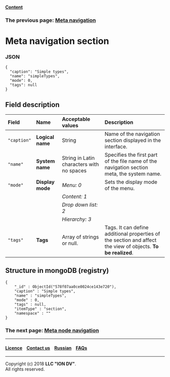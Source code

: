 #### [Content](/docs/en/index.md)

### The previous page: [Meta navigation](/docs/en/2_system_description/metadata_structure/meta_navigation/meta_navigation.md)

# Meta navigation section

### JSON

```
{
  "caption": "Simple types",
  "name": "simpleTypes",
  "mode": 0,
  "tags": null
}

```
## Field description

| Field        | Name  | Acceptable values                                                                                                                                                                              | Description                                                                                                 |
|:------------|:----------------------|:-------------------------------------------------------------------------------------------------------------------------------------------------------------------------------------------------|:---------------------------------------------------------------------------------------------------------|
|`"caption"`      | **Logical name**    | String                        | Name of the navigation section displayed in the interface.                    
| `"name"`        | **System name**     | String in Latin characters with no spaces| Specifies the first part of the file name of the navigation section meta, the system name.  
| `"mode"`        | **Display mode**    | _Menu: 0_                     | Sets the display mode of the menu.    
|                 |                     | _Content: 1_               |                                  
|                 |                     | _Drop down list: 2_       |                                  
|                 |                     | _Hierarchy: 3_                 |                                  
| `"tags"`        | **Tags**            | Array of strings or null.       | Tags. It can define additional properties of the section and affect the view of objects. **To be realized**. 

## Structure in mongoDB (registry)
```
{
    "_id" : ObjectId("578f07aa0ce0024ce143e720"),
    "caption" : "Simple types",
    "name" : "simpleTypes",
    "mode" : 0,
    "tags" : null,
    "itemType" : "section",
    "namespace" : ""
}
```

### The next page: [Meta node navigation](/docs/en/2_system_description/metadata_structure/meta_navigation/navigation_nodes.md)

--------------------------------------------------------------------------  


 #### [Licence](/LICENCE.md) &ensp;  [Contact us](https://iondv.com) &ensp;  [Russian](/docs/ru/2_system_description/metadata_structure/meta_navigation/navigation_section.md)   &ensp; [FAQs](/faqs.md)   <div><img src="https://mc.iondv.com/watch/local/docs/framework" style="position:absolute; left:-9999px;" height=1 width=1 alt="iondv metrics"></div>       



--------------------------------------------------------------------------  

Copyright (c) 2018 **LLC "ION DV"**.  
All rights reserved. 